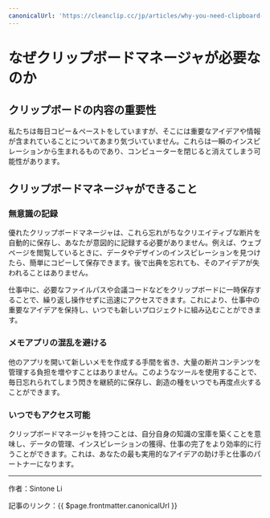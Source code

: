 ```yaml
---
canonicalUrl: 'https://cleanclip.cc/jp/articles/why-you-need-clipboard-manager'
---
```


# なぜクリップボードマネージャが必要なのか

## クリップボードの内容の重要性
私たちは毎日コピー＆ペーストをしていますが、そこには重要なアイデアや情報が含まれていることについてあまり気づいていません。これらは一瞬のインスピレーションから生まれるものであり、コンピューターを閉じると消えてしまう可能性があります。

## クリップボードマネージャができること
### 無意識の記録
優れたクリップボードマネージャは、これら忘れがちなクリエイティブな断片を自動的に保存し、あなたが意図的に記録する必要がありません。例えば、ウェブページを閲覧しているときに、データやデザインのインスピレーションを見つけたら、簡単にコピーして保存できます。後で出典を忘れても、そのアイデアが失われることはありません。

仕事中に、必要なファイルパスや会議コードなどをクリップボードに一時保存することで、繰り返し操作せずに迅速にアクセスできます。これにより、仕事中の重要なアイデアを保持し、いつでも新しいプロジェクトに組み込むことができます。

### メモアプリの混乱を避ける
他のアプリを開いて新しいメモを作成する手間を省き、大量の断片コンテンツを管理する負担を増やすことはありません。このようなツールを使用することで、毎日忘れられてしまう閃きを継続的に保存し、創造の種をいつでも再度点火することができます。

### いつでもアクセス可能
クリップボードマネージャを持つことは、自分自身の知識の宝庫を築くことを意味し、データの管理、インスピレーションの獲得、仕事の完了をより効率的に行うことができます。これは、あなたの最も実用的なアイデアの助け手と仕事のパートナーになります。

---

作者：Sintone Li

記事のリンク：{{ $page.frontmatter.canonicalUrl }}
